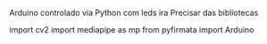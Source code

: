 Arduino controlado via Python com leds
ira Precisar das bibliotecas 

 import cv2
import mediapipe as mp
from pyfirmata import Arduino

